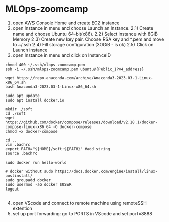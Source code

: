 # MLOps-zoomcamp
1) open AWS Console Home and create EC2 instance
2) open Instance in menu and choose Launch an Instance. 
2.1) Create name and choose Ubuntu 64-bit(x86). 
2.2) Select instance with 8GiB Memory
2.3) Create new key pair. Choose RSA key and *.pem and move to ~/.ssh
2.4) Fill storage configuration (30GiB - is ok)
2.5) Click on Launch instance
3) open Instance in menu and click on InstanceID
```
chmod 400 ~/.ssh/mlops-zoomcamp.pem
ssh -i ~/.ssh/mlops-zoomcamp.pem ubuntu@{Public_IPv4_address}

wget https://repo.anaconda.com/archive/Anaconda3-2023.03-1-Linux-x86_64.sh
bash Anaconda3-2023.03-1-Linux-x86_64.sh 

sudo apt update
sudo apt install docker.io

mkdir ./soft
cd ./soft
wget https://github.com/docker/compose/releases/download/v2.18.1/docker-compose-linux-x86_64 -O docker-compose
chmod +x docker-compose

cd ..
vim .bachrc
export PATH="${HOME}/soft:${PATH}" #add string
source .bachrc

sudo docker run hello-world 

# docker without sudo https://docs.docker.com/engine/install/linux-postinstall/
sudo groupadd docker
sudo usermod -aG docker $USER
logout


```

4) open VScode and connect to remote machine using remoteSSH extention
5) set up port forwarding: go to PORTS in VScode and set port=8888


